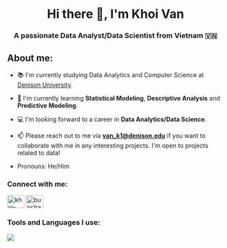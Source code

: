 <h1 align="center"> Hi there 👋, I'm Khoi Van </h1>
<h3 align="center">A passionate Data Analyst/Data Scientist from Vietnam 🇻🇳</h3>

## About me:

- 📚 I'm currently studying Data Analytics and Computer Science at [Denison University](https://denison.edu/).

- 🌱 I'm currently learning **Statistical Modeling**, **Descriptive Analysis** and **Predictive Modeling**.

- 💻 I'm looking forward to a career in **Data Analytics/Data Science**.

- 📫 Please reach out to me via **van_k1@denison.edu** if you want to collaborate with me in any interesting projects. I'm open to projects related to data!

- Pronouns: He/Him

<h3 align="left">Connect with me:</h3>
<p align="left">
<a href="https://www.linkedin.com/in/khoi-van-6b59a7274/" target="blank"><img align="center" src="https://raw.githubusercontent.com/rahuldkjain/github-profile-readme-generator/master/src/images/icons/Social/linked-in-alt.svg" alt="khoi-van-6b59a7274" height="30" width="40" /></a>
<a href="https://www.instagram.com/buncha.29b1/" target="blank"><img align="center" src="https://raw.githubusercontent.com/rahuldkjain/github-profile-readme-generator/master/src/images/icons/Social/instagram.svg" alt="buncha.29b1" height="30" width="40" /></a>
</p>

### Tools and Languages I use:
<p align="left">
  <a href="https://skillicons.dev">
    <img src="https://skillicons.dev/icons?i=github,visualstudio,py,cpp,r,sklearn,mysql" />
  </a>
</p>
